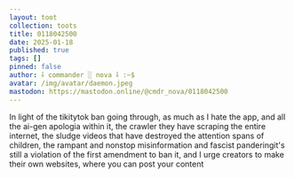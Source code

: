 ```yaml
---
layout: toot
collection: toots
title: 0118042500
date: 2025-01-18
published: true
tags: []
pinned: false
author: ⸸ commander ░ nova ⸸ :~$
avatar: /img/avatar/daemon.jpeg
mastodon: https://mastodon.online/@cmdr_nova/0118042500
---
```


In light of the tikitytok ban going through, as much as I hate the app, and all the ai-gen apologia within it, the crawler they have scraping the entire internet, the sludge videos that have destroyed the attention spans of children, the rampant and nonstop misinformation and fascist panderingit's still a violation of the first amendment to ban it, and I urge creators to make their own websites, where you can post your content
